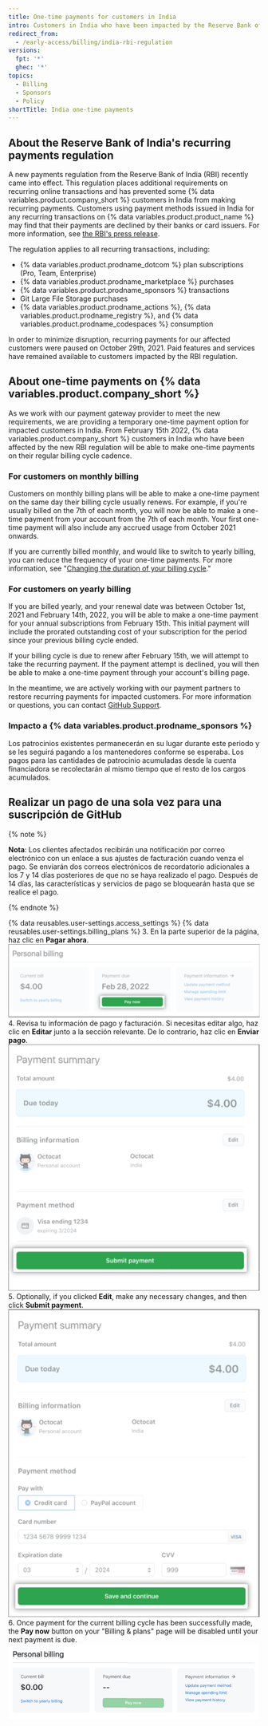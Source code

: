 ```yaml
---
title: One-time payments for customers in India
intro: Customers in India who have been impacted by the Reserve Bank of India's recurring payment regulation can now make one-time payments for their GitHub subscriptions and services.
redirect_from:
  - /early-access/billing/india-rbi-regulation
versions:
  fpt: '*'
  ghec: '*'
topics:
  - Billing
  - Sponsors
  - Policy
shortTitle: India one-time payments
---
```



## About the Reserve Bank of India's recurring payments regulation

A new payments regulation from the Reserve Bank of India (RBI) recently came into effect. This regulation places additional requirements on recurring online transactions and has prevented some {% data variables.product.company_short %} customers in India from making recurring payments. Customers using payment methods issued in India for any recurring transactions on {% data variables.product.product_name %} may find that their payments are declined by their banks or card issuers. For more information, see [the RBI's press release](https://www.rbi.org.in/Scripts/BS_PressReleaseDisplay.aspx?prid=51353).

The regulation applies to all recurring transactions, including:
- {% data variables.product.prodname_dotcom %} plan subscriptions (Pro, Team, Enterprise)
- {% data variables.product.prodname_marketplace %} purchases
- {% data variables.product.prodname_sponsors %} transactions
- Git Large File Storage purchases
- {% data variables.product.prodname_actions %}, {% data variables.product.prodname_registry %}, and {% data variables.product.prodname_codespaces %} consumption

In order to minimize disruption, recurring payments for our affected customers were paused on October 29th, 2021. Paid features and services have remained available to customers impacted by the RBI regulation.

## About one-time payments on {% data variables.product.company_short %}

As we work with our payment gateway provider to meet the new requirements, we are providing a temporary one-time payment option for impacted customers in India. From February 15th 2022, {% data variables.product.company_short %} customers in India who have been affected by the new RBI regulation will be able to make one-time payments on their regular billing cycle cadence.

### For customers on monthly billing

Customers on monthly billing plans will be able to make a one-time payment on the same day their billing cycle usually renews. For example, if you're usually billed on the 7th of each month, you will now be able to make a one-time payment from your account from the 7th of each month. Your first one-time payment will also include any accrued usage from October 2021 onwards.

If you are currently billed monthly, and would like to switch to yearly billing, you can reduce the frequency of your one-time payments. For more information, see "[Changing the duration of your billing cycle](/en/billing/managing-your-github-billing-settings/changing-the-duration-of-your-billing-cycle)."

### For customers on yearly billing

If you are billed yearly, and your renewal date was between October 1st, 2021 and February 14th, 2022, you will be able to make a one-time payment for your annual subscriptions from February 15th. This initial payment will include the prorated outstanding cost of your subscription for the period since your previous billing cycle ended.

If your billing cycle is due to renew after February 15th, we will attempt to take the recurring payment. If the payment attempt is declined, you will then be able to make a one-time payment through your account's billing page.

In the meantime, we are actively working with our payment partners to restore recurring payments for impacted customers. For more information or questions, you can contact [GitHub Support](https://support.github.com/contact).

### Impacto a {% data variables.product.prodname_sponsors %}

Los patrocinios existentes permanecerán en su lugar durante este periodo y se les seguirá pagando a los mantenedores conforme se esperaba. Los pagos para las cantidades de patrocinio acumuladas desde la cuenta financiadora se recolectarán al mismo tiempo que el resto de los cargos acumulados.

## Realizar un pago de una sola vez para una suscripción de GitHub

{% note %}

**Nota**: Los clientes afectados recibirán una notificación por correo electrónico con un enlace a sus ajustes de facturación cuando venza el pago. Se enviarán dos correos electrónicos de recordatorio adicionales a los 7 y 14 días posteriores de que no se haya realizado el pago. Después de 14 días, las características y servicios de pago se bloquearán hasta que se realice el pago.

{% endnote %}

{% data reusables.user-settings.access_settings %}
{% data reusables.user-settings.billing_plans %}
3. En la parte superior de la página, haz clic en **Pagar ahora**. ![Botón "pagar ahora" para el pago de única ocasión](/assets/images/help/billing/pay-now-button.png)
4. Revisa tu información de pago y facturación. Si necesitas editar algo, haz clic en **Editar** junto a la sección relevante. De lo contrario, haz clic en **Enviar pago**. ![Resumen de pago de única ocasión](/assets/images/help/billing/payment-summary.png)
5. Optionally, if you clicked **Edit**, make any necessary changes, and then click **Submit payment**. ![One-time payment edit summary](/assets/images/help/billing/payment-summary-edit.png)
6. Once payment for the current billing cycle has been successfully made, the **Pay now** button on your "Billing & plans" page will be disabled until your next payment is due. ![One-time payment pay now button disabled](/assets/images/help/billing/pay-now-button-disabled.png)
  
